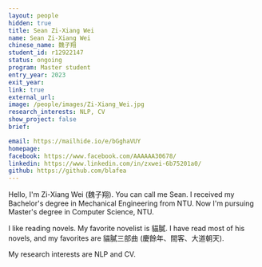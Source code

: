 ```yaml
---
layout: people
hidden: true
title: Sean Zi-Xiang Wei
name: Sean Zi-Xiang Wei
chinese_name: 魏子翔
student_id: r12922147
status: ongoing
program: Master student
entry_year: 2023
exit_year:
link: true
external_url:
image: /people/images/Zi-Xiang_Wei.jpg
research_interests: NLP, CV
show_project: false
brief:

email: https://mailhide.io/e/bGghaVUY
homepage:
facebook: https://www.facebook.com/AAAAAA30678/
linkedin: https://www.linkedin.com/in/zxwei-6b75201a0/
github: https://github.com/blafea
---
```


Hello, I'm Zi-Xiang Wei (魏子翔). You can call me Sean. I received my Bachelor's degree in Mechanical Engineering from NTU. Now I'm pursuing Master's degree in Computer Science, NTU.

I like reading novels. My favorite novelist is 貓膩. I have read most of his novels, and my favorites are 貓膩三部曲 (慶餘年、間客、大道朝天).

My research interests are NLP and CV.
